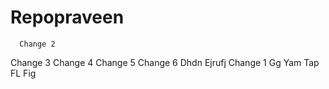 # Repopraveen
    
      Change 2
Change 3
Change 4
Change 5
Change 6
Dhdn
Ejrufj
Change 1
Gg
Yam
Tap
FL
Fig
